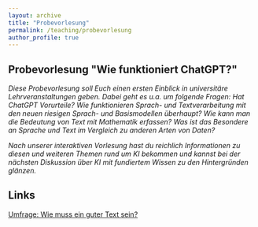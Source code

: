 ```yaml
---
layout: archive
title: "Probevorlesung"
permalink: /teaching/probevorlesung
author_profile: true
---
```


Probevorlesung "Wie funktioniert ChatGPT?"
-------------------------------------------

<i>Diese Probevorlesung soll Euch einen ersten Einblick in universitäre Lehrveranstaltungen geben. Dabei geht es u.a. um folgende Fragen:
Hat ChatGPT Vorurteile? Wie funktionieren Sprach- und Textverarbeitung mit den neuen riesigen Sprach- und Basismodellen überhaupt? Wie kann man die Bedeutung von Text mit Mathematik erfassen? Was ist das Besondere an Sprache und Text im Vergleich zu anderen Arten von Daten?

Nach unserer interaktiven Vorlesung hast du reichlich Informationen zu diesen und weiteren Themen rund um KI bekommen und kannst bei der nächsten Diskussion über KI mit fundiertem Wissen zu den Hintergründen glänzen.</i>


Links
-----
<a href="https://forms.gle/WNPGER5h1A7prpQYA">Umfrage: Wie muss ein guter Text sein?</a>


